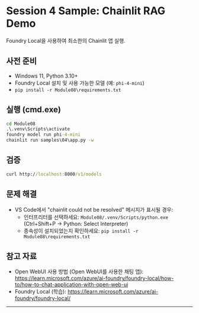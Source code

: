 <!--
CO_OP_TRANSLATOR_METADATA:
{
  "original_hash": "f9e55b8feba71ce09355b66e3a25b6ff",
  "translation_date": "2025-09-22T12:28:30+00:00",
  "source_file": "Module08/samples/04/README.md",
  "language_code": "ko"
}
-->
# Session 4 Sample: Chainlit RAG Demo

Foundry Local을 사용하여 최소한의 Chainlit 앱 실행.

## 사전 준비
- Windows 11, Python 3.10+
- Foundry Local 설치 및 사용 가능한 모델 (예: `phi-4-mini`)
- `pip install -r Module08\requirements.txt`

## 실행 (cmd.exe)
```cmd
cd Module08
.\.venv\Scripts\activate
foundry model run phi-4-mini
chainlit run samples\04\app.py -w
```

## 검증
```cmd
curl http://localhost:8000/v1/models
```

## 문제 해결
- VS Code에서 "chainlit could not be resolved" 메시지가 표시될 경우:
	- 인터프리터를 선택하세요: `Module08/.venv/Scripts/python.exe` (Ctrl+Shift+P → Python: Select Interpreter)
	- 종속성이 설치되었는지 확인하세요: `pip install -r Module08\requirements.txt`

## 참고 자료
- Open WebUI 사용 방법 (Open WebUI를 사용한 채팅 앱): https://learn.microsoft.com/azure/ai-foundry/foundry-local/how-to/how-to-chat-application-with-open-web-ui
- Foundry Local (학습): https://learn.microsoft.com/azure/ai-foundry/foundry-local/

---

